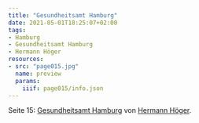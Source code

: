 ```yaml
---
title: "Gesundheitsamt Hamburg"
date: 2021-05-01T18:25:07+02:00
tags:
- Hamburg
- Gesundheitsamt Hamburg
- Hermann Höger
resources:
- src: "page015.jpg"
  name: preview
  params:
    iiif: page015/info.json
---
```


Seite 15: [Gesundheitsamt Hamburg](/tags/Gesundheitsamt-Hamburg) von [Hermann Höger](/tags/Hermann-Höger).
